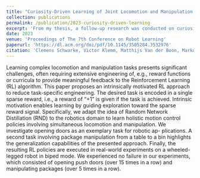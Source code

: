 ```yaml
---
title: "Curiosity-Driven Learning of Joint Locomotion and Manipulation Tasks"
collection: publications
permalink: /publication/2023-curiosity-driven-learning
excerpt: 'From my thesis, a follow-up research was conducted on curiosity-based reinforcement learning for robotics and published by the Robotic Systems Lab in Zurich.'
date: 2023
venue: 'Proceedings of The 7th Conference on Robot Learning'
paperurl: 'https://dl.acm.org/doi/pdf/10.1145/3505284.3532976'
citation: 'Clemens Schwarke, Victor Klemm, Matthijs Van der Boon, Marko Bjelonic, Marco Hutter. (2023). &quot;Curiosity-Driven Learning of Joint Locomotion and Manipulation Tasks</i>. 1(1).'
---
```

Learning complex locomotion and manipulation tasks presents significant challenges, often requiring extensive engineering of, e.g., reward functions or curricula to provide meaningful feedback to the Reinforcement Learning (RL) algorithm. This paper proposes an intrinsically motivated RL approach to reduce task-specific engineering. The desired task is encoded in a single sparse reward, i.e., a reward of “+1” is given if the task is achieved. Intrinsic motivation enables learning by guiding exploration toward the sparse reward signal. Specifically, we adapt the idea of Random Network Distillation (RND) to the robotics domain to learn holistic motion control policies involving simultaneous locomotion and manipulation. We investigate opening doors as an exemplary task for robotic ap- plications. A second task involving package manipulation from a table to a bin highlights the generalization capabilities of the presented approach. Finally, the resulting RL policies are executed in real-world experiments on a wheeled-legged robot in biped mode. We experienced no failure in our experiments, which consisted of opening push doors (over 15 times in a row) and manipulating packages (over 5 times in a row).
